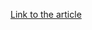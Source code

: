 [Link to the article](https://www.welivesecurity.com/en/ransomware/first-known-ai-powered-ransomware-uncovered-eset-research/)
